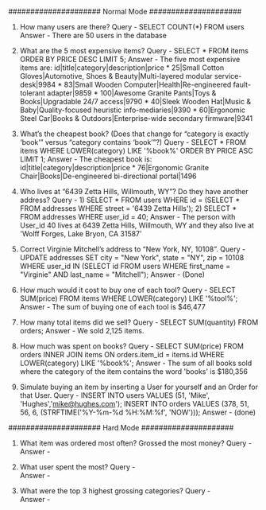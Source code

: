 ##################### Normal Mode #####################

1. How many users are there?
Query -  SELECT COUNT(*) FROM users
Answer - There are 50 users in the database

2. What are the 5 most expensive items?
Query - SELECT * FROM items ORDER BY PRICE DESC LIMIT 5;
Answer - The five most expensive items are:
          id|title|category|description|price
        * 25|Small Cotton Gloves|Automotive, Shoes & Beauty|Multi-layered modular service-desk|9984
        * 83|Small Wooden Computer|Health|Re-engineered fault-tolerant adapter|9859
        * 100|Awesome Granite Pants|Toys & Books|Upgradable 24/7 access|9790
        * 40|Sleek Wooden Hat|Music & Baby|Quality-focused heuristic info-mediaries|9390
        * 60|Ergonomic Steel Car|Books & Outdoors|Enterprise-wide secondary firmware|9341

3. What’s the cheapest book? (Does that change for “category is exactly ‘book’” versus “category contains ‘book’”?)
Query -  SELECT * FROM items WHERE LOWER(category) LIKE '%book%' ORDER BY PRICE ASC LIMIT 1;
Answer - The cheapest book is:
          id|title|category|description|price
        * 76|Ergonomic Granite Chair|Books|De-engineered bi-directional portal|1496

4. Who lives at “6439 Zetta Hills, Willmouth, WY”? Do they have another address?
Query - 1) SELECT * FROM users WHERE id = (SELECT * FROM addresses WHERE street = '6439 Zetta Hills');
        2) SELECT * FROM addresses WHERE user_id = 40;
Answer - The person with User_id 40 lives at 6439 Zetta Hills, Willmouth, WY and they also live at
        'Wolff Forges, Lake Bryon, CA 31587'

5. Correct Virginie Mitchell’s address to “New York, NY, 10108”.
Query -  UPDATE addresses SET city = "New York", state = "NY", zip = 10108 WHERE user_id IN (SELECT id FROM users WHERE first_name = "Virginie" AND last_name = "Mitchell");
Answer - (Done)

6. How much would it cost to buy one of each tool?
Query -  SELECT SUM(price) FROM items WHERE LOWER(category) LIKE '%tool%';
Answer - The sum of buying one of each tool is $46,477

7. How many total items did we sell?
Query -  SELECT SUM(quantity) FROM orders;
Answer - We sold 2,125 items.

8. How much was spent on books?
Query -  SELECT SUM(price) FROM orders INNER JOIN items ON orders.item_id = items.id WHERE LOWER(category) LIKE '%book%';
Answer - The sum of all books sold where the category of the item contains the word 'books' is 
        $180,356

9. Simulate buying an item by inserting a User for yourself and an Order for that User.
Query -  INSERT INTO users VALUES (51, 'Mike', 'Hughes','mike@hughes.com');
         INSERT INTO orders VALUES (378, 51, 56, 6, (STRFTIME('%Y-%m-%d %H:%M:%f', 'NOW')));
Answer - (done)

##################### Hard Mode #####################

1. What item was ordered most often? Grossed the most money?
Query -  
Answer -

2. What user spent the most?
Query -  
Answer -

3. What were the top 3 highest grossing categories?
Query -  
Answer -








